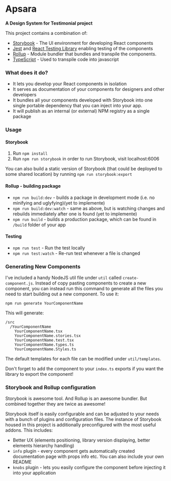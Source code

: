 # Apsara
**A Design System for Testimonial project**

This project contains a combination of:
* [Storybook](https://storybook.js.org) - The UI environment for developing React components
* [Jest](https://jestjs.io/) and [React Testing Library](https://github.com/testing-library/react-testing-library) enabling testing of the components
* [Rollup](https://rollupjs.org) - Module bundler that bundles and transpile the components.
* [TypeScript](https://www.typescriptlang.org/) - Used to transpile code into javascript

### What does it do?
* It lets you develop your React components in isolation
* It serves as documentation of your components for designers and other developers
* It bundles all your components developed with Storybook into one single portable dependency that you can inject into your app.
* It will publish as an internal (or external) NPM registry as a single package

### Usage
#### Storybook
1. Run `npm install`
2. Run `npm run storybook` in order to run Storybook, visit localhost:6006

You can also build a static version of Storybook (that could be deployed to some shared location) by running `npm run storybook:export`

#### Rollup - building package
* `npm run build:dev` - builds a package in development mode (i.e. no minifying and uglyfying)(yet to implemente)
* `npm run build:dev:watch` - same as above, but is watching changes and rebuilds immediately after one is found (yet to implemente)
* `npm run build` - builds a production package, which can be found in `/build` folder of your app

#### Testing
* `npm run test` - Run the test locally
* `npm run test:watch` - Re-run test whenever a file is changed


### Generating New Components

I've included a handy NodeJS util file under `util` called `create-component.js`. Instead of copy pasting components to create a new component, you can instead run this command to generate all the files you need to start building out a new component. To use it:

```
npm run generate YourComponentName
```

This will generate:

```
/src
  /YourComponentName
    YourComponentName.tsx
    YourComponentName.stories.tsx
    YourComponentName.test.tsx
    YourComponentName.types.ts
    YourComponentName.Styles.ts
```

The default templates for each file can be modified under `util/templates`.

Don't forget to add the component to your `index.ts` exports if you want the library to export the component!


### Storybook and Rollup configuration
Storybook is awesome tool. And Rollup is an awesome bundler. But combined together they are twice as awesome!

Storybook itself is easily configurable and can be adjusted to your needs with a bunch of plugins and configuration files.
The instance of Storybook housed in this project is additionally preconfigured with the most useful addons. This includes:
* Better UX (elements positioning, library version displaying, better elements hierarchy handling)
* `info` plugin - every component gets automatically created documentation page with props info etc. You can also include your own README
* `knobs` plugin - lets you easily configure the component before injecting it into your application